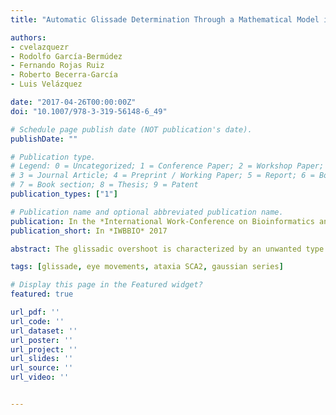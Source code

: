 ```yaml
---
title: "Automatic Glissade Determination Through a Mathematical Model in Electrooculographic Records"

authors:
- cvelazquezr
- Rodolfo García-Bermúdez
- Fernando Rojas Ruiz
- Roberto Becerra-García
- Luis Velázquez

date: "2017-04-26T00:00:00Z"
doi: "10.1007/978-3-319-56148-6_49"

# Schedule page publish date (NOT publication's date).
publishDate: ""

# Publication type.
# Legend: 0 = Uncategorized; 1 = Conference Paper; 2 = Workshop Paper;
# 3 = Journal Article; 4 = Preprint / Working Paper; 5 = Report; 6 = Book; 
# 7 = Book section; 8 = Thesis; 9 = Patent
publication_types: ["1"]

# Publication name and optional abbreviated publication name.
publication: In the *International Work-Conference on Bioinformatics and Biomedical Engineering*, IWBBIO 2017, Granada, Spain
publication_short: In *IWBBIO* 2017

abstract: The glissadic overshoot is characterized by an unwanted type of movement known as glissades. The glissades are a short ocular movement that describe the failure of the neural programming of saccades to move the eyes in order to reach a specific target. In this paper we develop a procedure to determine if a specific saccade have a glissade appended to the end of it. The use of the third partial sum of the Gauss series as mathematical model, a comparison between some specific parameters and the RMSE error are the steps made to reach this goal. Finally a machine learning algorithm is trained, returning expected responses of the presence or not of this kind of ocular movement.

tags: [glissade, eye movements, ataxia SCA2, gaussian series]

# Display this page in the Featured widget?
featured: true

url_pdf: ''
url_code: ''
url_dataset: ''
url_poster: ''
url_project: ''
url_slides: ''
url_source: ''
url_video: ''


---
```

